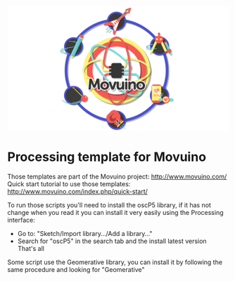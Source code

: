 <img src="" width="600" style="float: center;">

![alt tag](https://raw.githubusercontent.com/hssnadr/Movuina_HandsON/master/Media/Home.jpg#center=600px)

# Processing template for Movuino

Those templates are part of the Movuino project: http://www.movuino.com/  
Quick start tutorial to use those templates: http://www.movuino.com/index.php/quick-start/

To run those scripts you'll need to install the oscP5 library, if it has not change when you read it you can install it very easily using the Processing interface:
* Go to: "Sketch/Import library…/Add a library…"
* Search for "oscP5" in the search tab and the install latest version  
That's all

Some script use the Geomerative library, you can install it by following the same procedure and looking for "Geomerative"